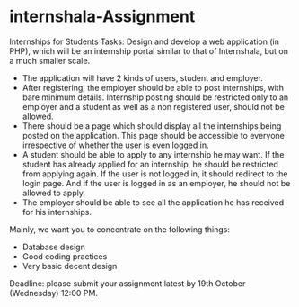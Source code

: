 # internshala-Assignment
Internships for Students
Tasks: 
Design and develop a web application (in PHP), which will be an internship portal similar to that of Internshala, but on a much smaller scale. 
 
- The application will have 2 kinds of users, student and employer.
- After registering, the employer should be able to post internships, with bare minimum details. Internship posting should be restricted only to an employer and a student as well as a non registered user, should not be allowed.
- There should be a page which should display all the internships being posted on the application. This page should be accessible to everyone irrespective of whether the user is even logged in.
- A student should be able to apply to any internship he may want. If the student has already applied for an internship, he should be restricted from applying again. If the user is not logged in, it should redirect to the login page. And if the user is logged in as an employer, he should not be allowed to apply.
- The employer should be able to see all the application he has received for his internships.
 
Mainly, we want you to concentrate on the following things:
 
- Database design
- Good coding practices
- Very basic decent design
 
Deadline: please submit your assignment latest by 19th October (Wednesday) 12:00 PM.
